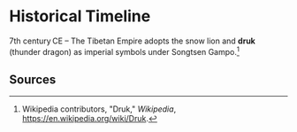 # Historical Timeline

7th century CE – The Tibetan Empire adopts the snow lion and **druk** (thunder dragon) as imperial symbols under Songtsen Gampo.[^1]

## Sources
[^1]: Wikipedia contributors, "Druk," *Wikipedia*, <https://en.wikipedia.org/wiki/Druk>.
